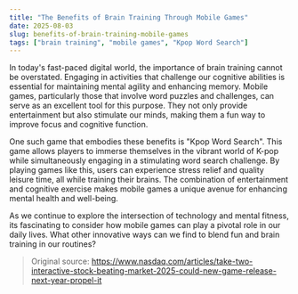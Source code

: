 ```yaml
---
title: "The Benefits of Brain Training Through Mobile Games"
date: 2025-08-03
slug: benefits-of-brain-training-mobile-games
tags: ["brain training", "mobile games", "Kpop Word Search"]
---
```

In today's fast-paced digital world, the importance of brain training cannot be overstated. Engaging in activities that challenge our cognitive abilities is essential for maintaining mental agility and enhancing memory. Mobile games, particularly those that involve word puzzles and challenges, can serve as an excellent tool for this purpose. They not only provide entertainment but also stimulate our minds, making them a fun way to improve focus and cognitive function.

One such game that embodies these benefits is "Kpop Word Search". This game allows players to immerse themselves in the vibrant world of K-pop while simultaneously engaging in a stimulating word search challenge. By playing games like this, users can experience stress relief and quality leisure time, all while training their brains. The combination of entertainment and cognitive exercise makes mobile games a unique avenue for enhancing mental health and well-being.

As we continue to explore the intersection of technology and mental fitness, its fascinating to consider how mobile games can play a pivotal role in our daily lives. What other innovative ways can we find to blend fun and brain training in our routines?
> Original source: https://www.nasdaq.com/articles/take-two-interactive-stock-beating-market-2025-could-new-game-release-next-year-propel-it